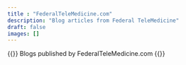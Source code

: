 ```yaml
---
title : "FederalTeleMedicine.com"
description: "Blog articles from Federal TeleMedicine"
draft: false
images: []
---
```


{{<alert>}}
Blogs published by FederalTeleMedicine.com
{{</alert>}}

